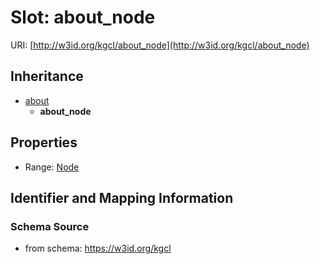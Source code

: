 # Slot: about_node

URI: [http://w3id.org/kgcl/about_node](http://w3id.org/kgcl/about_node)




## Inheritance

* [about](about.md)
    * **about_node**



## Properties

 * Range: [Node](Node.md)



## Identifier and Mapping Information







### Schema Source


* from schema: https://w3id.org/kgcl



